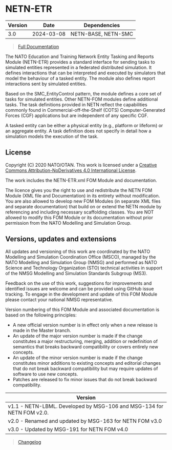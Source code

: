 # NETN-ETR


|Version| Date| Dependencies|
|---|---|---|
|3.0 |2024-03-08|NETN-BASE, NETN-SMC|

> [Full Documentation](NETN-ETR.md)

The NATO Education and Training Network Entity Tasking and Reports Module (NETN-ETR) provides a standard interface for sending tasks to simulated entities represented in a federated distributed simulation. It defines interactions that can be interpreted and executed by simulators that model the behaviour of a tasked entity. The module also defines report interactions sent by simulated entities.

Based on the SMC_EntityControl pattern, the module defines a core set of tasks for simulated entities. Other NETN-FOM modules define additional tasks. The task definitions provided in NETN reflect the capabilities commonly found in Commercial-off-the-Shelf (COTS) Computer-Generated Forces (CGF) applications but are independent of any specific CGF.

A tasked entity can be either a physical entity (e.g., platform or lifeform) or an aggregate entity. A task definition does not specify in detail how a simulation models the execution of the task.

## License

Copyright (C) 2020 NATO/OTAN. This work is licensed under a [Creative Commons Attribution-NoDerivatives 4.0 International License](LICENCE.md).

The work includes the NETN-ETR.xml FOM Module and documentation.

The licence gives you the right to use and redistribute the NETN FOM Module (XML file and Documentation) in its entirety without modification. You are also allowed to develop new FOM Modules (in separate XML files and separate documentation) that build on or extend the NETN module by referencing and including necessary scaffolding classes. You are NOT allowed to modify this FOM Module or its documentation without prior permission from the NATO Modelling and Simulation Group.

## Versions, updates and extensions

All updates and versioning of this work are coordinated by the NATO Modelling and Simulation Coordination Office (MSCO), managed by the NATO Modelling and Simulation Group (NMSG) and performed as NATO Science and Technology Organization (STO) technical activities in support of the NMSG Modelling and Simulation Standards Subgroup (MS3).

Feedback on the use of this work, suggestions for improvements and identified issues are welcome and can be provided using GitHub issue tracking. To engage in the development and update of this FOM Module please contact your national NMSG representative.

Version numbering of this FOM Module and associated documentation is based on the following principles:

* A new official version number is in effect only when a new release is made in the Master branch.
* An update of the major version number is made if the change constitutes a major restructuring, merging, addition or redefinition of semantics that breaks backward compatibility or covers entirely new concepts.
* An update of the minor version number is made if the change constitutes minor additions to existing concepts and editorial changes that do not break backward compatibility but may require updates of software to use new concepts.
* Patches are released to fix minor issues that do not break backward compatibility.

|Version|
|---|
|v1.1 - NETN-LBML. Developed by MSG-106 and MSG-134 for NETN FOM v2.0.|
|v2.0 - Renamed and updated by MSG-163 for NETN FOM v3.0|
|v3.0 - Updated by MSG-191 for NETN FOM v4.0|

> [Changelog](changelog.md)

